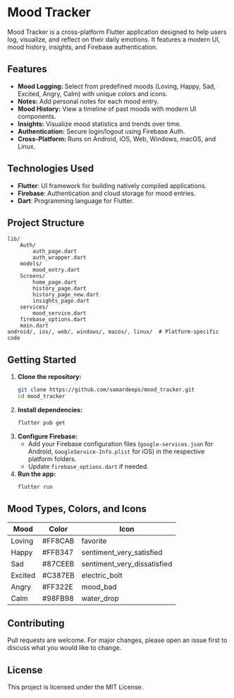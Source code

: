 # Mood Tracker

Mood Tracker is a cross-platform Flutter application designed to help users log, visualize, and reflect on their daily emotions. It features a modern UI, mood history, insights, and Firebase authentication.

## Features

- **Mood Logging:** Select from predefined moods (Loving, Happy, Sad, Excited, Angry, Calm) with unique colors and icons.
- **Notes:** Add personal notes for each mood entry.
- **Mood History:** View a timeline of past moods with modern UI components.
- **Insights:** Visualize mood statistics and trends over time.
- **Authentication:** Secure login/logout using Firebase Auth.
- **Cross-Platform:** Runs on Android, iOS, Web, Windows, macOS, and Linux.

## Technologies Used

- **Flutter**: UI framework for building natively compiled applications.
- **Firebase**: Authentication and cloud storage for mood entries.
- **Dart**: Programming language for Flutter.

## Project Structure

```
lib/
	Auth/
		auth_page.dart
		auth_wrapper.dart
	models/
		mood_entry.dart
	Screens/
		home_page.dart
		history_page.dart
		history_page_new.dart
		insights_page.dart
	services/
		mood_service.dart
	firebase_options.dart
	main.dart
android/, ios/, web/, windows/, macos/, linux/  # Platform-specific code
```

## Getting Started

1. **Clone the repository:**
	 ```sh
	 git clone https://github.com/samardeeps/mood_tracker.git
	 cd mood_tracker
	 ```
2. **Install dependencies:**
	 ```sh
	 flutter pub get
	 ```
3. **Configure Firebase:**
	 - Add your Firebase configuration files (`google-services.json` for Android, `GoogleService-Info.plist` for iOS) in the respective platform folders.
	 - Update `firebase_options.dart` if needed.
4. **Run the app:**
	 ```sh
	 flutter run
	 ```

## Mood Types, Colors, and Icons

| Mood     | Color        | Icon                |
|----------|-------------|---------------------|
| Loving   | #FF8CAB     | favorite            |
| Happy    | #FFB347     | sentiment_very_satisfied |
| Sad      | #87CEEB     | sentiment_very_dissatisfied |
| Excited  | #C387EB     | electric_bolt       |
| Angry    | #FF322E     | mood_bad            |
| Calm     | #98FB98     | water_drop          |


## Contributing

Pull requests are welcome. For major changes, please open an issue first to discuss what you would like to change.

## License

This project is licensed under the MIT License.
